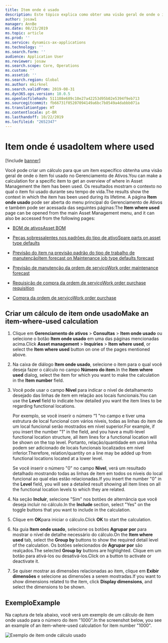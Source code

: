 ```yaml
---
title: Item onde é usado
description: Este tópico explica como obter uma visão geral de onde o item é usado no Gerenciamento de Ativos.
author: josaw1
manager: AnnBe
ms.date: 08/23/2019
ms.topic: article
ms.prod: ''
ms.service: dynamics-ax-applications
ms.technology: ''
ms.search.form: ''
audience: Application User
ms.reviewer: josaw
ms.search.scope: Core, Operations
ms.custom: ''
ms.assetid: ''
ms.search.region: Global
ms.author: mkirknel
ms.search.validFrom: 2019-08-31
ms.dyn365.ops.version: 10.0.5
ms.openlocfilehash: 511108e689c10e27a42253d95b02e5394f9eb713
ms.sourcegitcommit: fb66731f05207094149a6bc7b8549a4dabbb071a
ms.translationtype: HT
ms.contentlocale: pt-BR
ms.lasthandoff: 10/22/2019
ms.locfileid: "2652347"
---
```

# <a name="item-where-used"></a><span data-ttu-id="45c5b-103">Item onde é usado</span><span class="sxs-lookup"><span data-stu-id="45c5b-103">Item where used</span></span>

[!include [banner](../../includes/banner.md)]

 

<span data-ttu-id="45c5b-104">Você pode criar um cálculo para que um item específico obtenha uma visão geral de onde o item foi usado no Gerenciamento de Ativos.</span><span class="sxs-lookup"><span data-stu-id="45c5b-104">You can make a calculation for a specific item to get an overview of where in Asset Management the item has been used.</span></span> <span data-ttu-id="45c5b-105">Os resultados mostram o contexto no qual o item foi usado durante seu tempo de vida.</span><span class="sxs-lookup"><span data-stu-id="45c5b-105">The results show the context in which the item has been used during its lifetime.</span></span> <span data-ttu-id="45c5b-106">A página **Item onde usado** pode ser aberta do menu principal do Gerenciamento de Ativos e também pode ser acessada das seguintes páginas:</span><span class="sxs-lookup"><span data-stu-id="45c5b-106">The **Item where used** page can be opened from the main Asset Management menu, and it can also be accessed from the following pages:</span></span>

- [<span data-ttu-id="45c5b-107">BOM de ativos</span><span class="sxs-lookup"><span data-stu-id="45c5b-107">Asset BOM</span></span>](../objects/object-BOM.md)

- [<span data-ttu-id="45c5b-108">Peças sobressalentes nos padrões do tipo de ativo</span><span class="sxs-lookup"><span data-stu-id="45c5b-108">Spare parts on asset type defaults</span></span>](../setup-for-objects/object-types.md)

- [<span data-ttu-id="45c5b-109">Previsão do item na previsão padrão do tipo de trabalho de manutenção</span><span class="sxs-lookup"><span data-stu-id="45c5b-109">Item forecast on Maintenance job type defaults forecast</span></span>](../setup-for-work-orders/job-groups-and-job-types-variants-trades-and-checklists.md)

- [<span data-ttu-id="45c5b-110">Previsão de manutenção da ordem de serviço</span><span class="sxs-lookup"><span data-stu-id="45c5b-110">Work order maintenance forecast</span></span>](../work-orders/maintenance-forecasts.md)

- [<span data-ttu-id="45c5b-111">Requisição de compra da ordem de serviço</span><span class="sxs-lookup"><span data-stu-id="45c5b-111">Work order purchase requisition</span></span>](../work-orders/procurement.md)

- [<span data-ttu-id="45c5b-112">Compra da ordem de serviço</span><span class="sxs-lookup"><span data-stu-id="45c5b-112">Work order purchase</span></span>](../work-orders/procurement.md)

## <a name="make-an-item-where-used-calculation"></a><span data-ttu-id="45c5b-113">Criar um cálculo de item onde usado</span><span class="sxs-lookup"><span data-stu-id="45c5b-113">Make an item-where-used calculation</span></span>

1. <span data-ttu-id="45c5b-114">Clique em **Gerenciamento de ativos** > **Consultas** > **Item onde usado** ou selecione o botão **Item onde usado** em uma das páginas mencionadas acima.</span><span class="sxs-lookup"><span data-stu-id="45c5b-114">Click **Asset management** > **Inquiries** > **Item where used**, or select the **Item where used** button on one of the pages mentioned above.</span></span>

2. <span data-ttu-id="45c5b-115">Na caixa de diálogo **Item onde usado**, selecione o item para o qual você deseja fazer o cálculo no campo **Número do item**.</span><span class="sxs-lookup"><span data-stu-id="45c5b-115">In the **Item where used** dialog, select the item for which you want to make the calculation in the **Item number** field.</span></span>

3. <span data-ttu-id="45c5b-116">Você pode usar o campo **Nível** para indicar o nível de detalhamento desejado das linhas de item em relação aos locais funcionais.</span><span class="sxs-lookup"><span data-stu-id="45c5b-116">You can use the **Level** field to indicate how detailed you want the item lines to be regarding functional locations.</span></span> 

    <span data-ttu-id="45c5b-117">Por exemplo, se você inserir o número “1 "no campo e tiver uma estrutura de local funcional com vários níveis, todas as linhas do item de um local funcional serão mostrados em nível superior.</span><span class="sxs-lookup"><span data-stu-id="45c5b-117">For example, if you insert the number "1" in the field, and you have a multi-level functional location structure, all item lines for a functional location will be shown on the top level.</span></span> <span data-ttu-id="45c5b-118">Portanto, relação/quantidade em uma linha podem ser adicionado de locais funcionais localizados em nível inferior.</span><span class="sxs-lookup"><span data-stu-id="45c5b-118">Therefore, relation/quantity on a line may be added up from functional locations located at a lower level.</span></span> 
    
    <span data-ttu-id="45c5b-119">Se você inserir o número "0" no campo **Nível**, verá um resultado detalhado mostrando todas as linhas de item em todos os níveis do local funcional ao qual elas estão relacionadas.</span><span class="sxs-lookup"><span data-stu-id="45c5b-119">If you insert the number "0" in the **Level** field, you will see a detailed result showing all item lines on all the functional location levels to which they are related.</span></span>

4. <span data-ttu-id="45c5b-120">Na seção **Incluir**, selecione "Sim" nos botões de alternância que você deseja incluir no cálculo.</span><span class="sxs-lookup"><span data-stu-id="45c5b-120">In the **Include** section, select "Yes" on the toggle buttons that you want to include in the calculation.</span></span>

5. <span data-ttu-id="45c5b-121">Clique em **OK**para iniciar o cálculo.</span><span class="sxs-lookup"><span data-stu-id="45c5b-121">Click **OK** to start the calculation.</span></span>

6. <span data-ttu-id="45c5b-122">Na guia **Item onde usado**, selecione os botões **Agrupar por** para mostrar o nível de detalhe necessário do cálculo.</span><span class="sxs-lookup"><span data-stu-id="45c5b-122">On the **Item where used** tab, select the **Group by** buttons to show the required detail level of the calculation.</span></span> <span data-ttu-id="45c5b-123">Os botões selecionados de **Agrupar por** são realçados.</span><span class="sxs-lookup"><span data-stu-id="45c5b-123">The selected **Group by** buttons are highlighted.</span></span> <span data-ttu-id="45c5b-124">Clique em um botão para ativá-los ou desativá-los.</span><span class="sxs-lookup"><span data-stu-id="45c5b-124">Click on a button to activate or deactivate it.</span></span>

7. <span data-ttu-id="45c5b-125">Se quiser mostrar as dimensões relacionadas ao item, clique em **Exibir dimensões** e selecione as dimensões a serem mostradas.</span><span class="sxs-lookup"><span data-stu-id="45c5b-125">If you want to show dimensions related to the item, click **Display dimensions**, and select the dimensions to be shown.</span></span>

## <a name="example"></a><span data-ttu-id="45c5b-126">Exemplo</span><span class="sxs-lookup"><span data-stu-id="45c5b-126">Example</span></span>

<span data-ttu-id="45c5b-127">Na captura de tela abaixo, você verá um exemplo de um cálculo de item onde usado para o número do item "1000".</span><span class="sxs-lookup"><span data-stu-id="45c5b-127">In the screenshot below, you see an example of an item-where-used calculation for item number "1000".</span></span>

![Exemplo de item onde cálculo usado](media/12-controlling-and-reporting.png)

